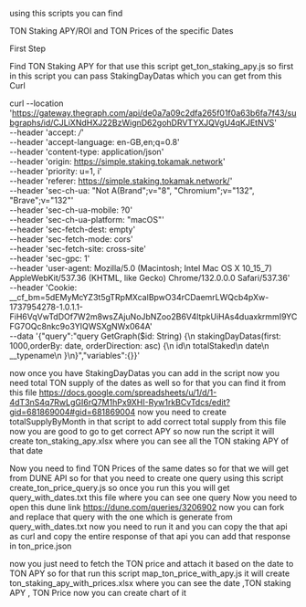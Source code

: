 using this scripts you can find

TON Staking APY/ROI and TON Prices of the specific Dates

First Step

Find TON Staking APY
for that use this script get_ton_staking_apy.js
so first in this script you can pass StakingDayDatas
which you can get from this Curl

curl --location 'https://gateway.thegraph.com/api/de0a7a09c2dfa265f01f0a63b6fa7f43/subgraphs/id/CJLiXNdHXJ22BzWignD62gohDRVTYXJQVgU4qKJEtNVS' \
--header 'accept: */*' \
--header 'accept-language: en-GB,en;q=0.8' \
--header 'content-type: application/json' \
--header 'origin: https://simple.staking.tokamak.network' \
--header 'priority: u=1, i' \
--header 'referer: https://simple.staking.tokamak.network/' \
--header 'sec-ch-ua: "Not A(Brand";v="8", "Chromium";v="132", "Brave";v="132"' \
--header 'sec-ch-ua-mobile: ?0' \
--header 'sec-ch-ua-platform: "macOS"' \
--header 'sec-fetch-dest: empty' \
--header 'sec-fetch-mode: cors' \
--header 'sec-fetch-site: cross-site' \
--header 'sec-gpc: 1' \
--header 'user-agent: Mozilla/5.0 (Macintosh; Intel Mac OS X 10_15_7) AppleWebKit/537.36 (KHTML, like Gecko) Chrome/132.0.0.0 Safari/537.36' \
--header 'Cookie: __cf_bm=5dEMyMcYZ3t5gTRpMXcalBpwO34rCDaemrLWQcb4pXw-1737954278-1.0.1.1-FiH6VqVwTdDOf7W2m8wsZAjuNoJbNZoo2B6V4ltpkUiHAs4duaxkrmmI9YCFG7OQc8nkc9o3YIQWSXgNWx064A' \
--data '{"query":"query GetGraph($id: String) {\n  stakingDayDatas(first: 1000,orderBy: date, orderDirection: asc) {\n    id\n    totalStaked\n    date\n    __typename\n  }\n}","variables":{}}'


now once you have StakingDayDatas you can add in the script 
now you need total TON supply of the dates as well so for that you can find it from this file 
https://docs.google.com/spreadsheets/u/1/d/1-4dT3nS4q7RwLgGI6rQ7M1hPx9XHI-Ryw1rkBCvTdcs/edit?gid=681869004#gid=681869004
now you need to create totalSupplyByMonth in that script to add correct total supply from this file 
now you are good to go to get correct APY so now run the script 
it will create ton_staking_apy.xlsx where you can see all the TON staking APY of that date


Now you need to find TON Prices of the same dates so for that we will get from DUNE API
so for that you need to create one query using this script create_ton_price_query.js
so once you run this you will get query_with_dates.txt this file where you can see one query 
Now you need to open this dune link https://dune.com/queries/3206902
now you can fork and replace that query with the one which is generate from query_with_dates.txt
now you need to run it and you can copy the that api as curl and copy the entire response of that api
you can add that response  in ton_price.json 

now you just need to fetch the TON price and attach it based on the date to TON APY 
so for that run this script map_ton_price_with_apy.js 
it will create ton_staking_apy_with_prices.xlsx where you can see the date ,TON staking APY , TON Price
now you can create chart of it 






